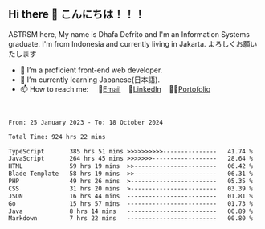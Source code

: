 ## Hi there 👋 こんにちは！！！
ASTRSM here, My name is Dhafa Defrito and I'm an Information Systems graduate. I'm from Indonesia and currently living in Jakarta. よろしくお願いたします

- 🔭 I’m a proficient front-end web developer.
- 🌱 I’m currently learning Japanese(日本語).
- 📫 How to reach me: &nbsp;&nbsp;&nbsp;&nbsp;📧[Email](ddefrito@gmail.com)&nbsp;&nbsp;&nbsp;&nbsp;💼[LinkedIn](https://www.linkedin.com/in/dhafa-defrita-rama-yudistira-9357a9229/)&nbsp;&nbsp;&nbsp;&nbsp;👨‍🎨[Portofolio](https://ddefrito.vercel.app/)
<br>
<!-- <p align="left">
<a href="https://github.com/ASTRSM">
  <img height="180em" src="https://github-readme-stats-eight-theta.vercel.app/api?username=ASTRSM&show_icons=true&theme=dracula&include_all_commits=true&count_private=true"/>
  <img height="180em" src="https://github-readme-stats-eight-theta.vercel.app/api/top-langs/?username=ASTRSM&layout=compact&langs_count=8&theme=dracula"/>
</a>
</p> -->

<!--START_SECTION:waka-->

```txt
From: 25 January 2023 - To: 18 October 2024

Total Time: 924 hrs 22 mins

TypeScript       385 hrs 51 mins >>>>>>>>>>---------------   41.74 %
JavaScript       264 hrs 45 mins >>>>>>>------------------   28.64 %
HTML             59 hrs 19 mins  >>-----------------------   06.42 %
Blade Template   58 hrs 19 mins  >>-----------------------   06.31 %
PHP              49 hrs 26 mins  >------------------------   05.35 %
CSS              31 hrs 20 mins  >------------------------   03.39 %
JSON             16 hrs 44 mins  -------------------------   01.81 %
Go               15 hrs 57 mins  -------------------------   01.73 %
Java             8 hrs 14 mins   -------------------------   00.89 %
Markdown         7 hrs 22 mins   -------------------------   00.80 %
```

<!--END_SECTION:waka-->
